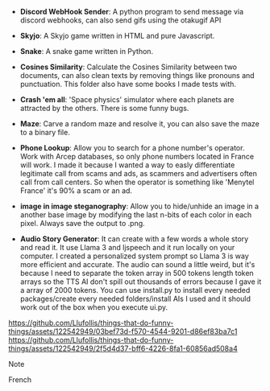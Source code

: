 - **Discord WebHook Sender**: A python program to send message via discord webhooks, can also send gifs using the otakugif API

- **Skyjo**: A Skyjo game written in HTML and pure Javascript.

- **Snake**: A snake game written in Python.

 - **Cosines Similarity**: Calculate the Cosines Similarity between two documents, can also clean texts by removing things like pronouns and punctuation. This folder also have some books I made tests with.

 - **Crash 'em all**: 'Space physics' simulator where each planets are attracted by the others. There is some funny bugs.

 - **Maze**: Carve a random maze and resolve it, you can also save the maze to a binary file.
 
 - **Phone Lookup**: Allow you to search for a phone number's operator. Work with Arcep databases, so only phone numbers located in France will work. I made it because I wanted a way to easly differentiate legitimate call from scams and ads, as scammers and advertisers often call from call centers. So when the operator is something like 'Menytel France' it's 90% a scam or an ad.
 
 - **image in image steganography**: Allow you to hide/unhide an image in a another base image by modifying the last n-bits of each color in each pixel. Always save the output to .png.

 - **Audio Story Generator**: It can create with a few words a whole story and read it. It use Llama 3 and ljspeech and it run locally on your computer. I created a personalized system prompt so Llama 3 is way more efficient and accurate. The audio can sound a little weird, but it's because I need to separate the token array in 500 tokens length token arrays so the TTS AI don't spill out thousands of errors because I gave it a array of 2000 tokens. You can use install.py to install every needed packages/create every needed folders/install AIs I used and it should work out of the box when you execute ui.py.

https://github.com/Llufollis/things-that-do-funny-things/assets/122542949/03bef73d-f570-4544-9201-d86ef83ba7c1
https://github.com/Llufollis/things-that-do-funny-things/assets/122542949/2f5d4d37-bff6-4226-8fa1-60856ad508a4

> [!NOTE] 
French

